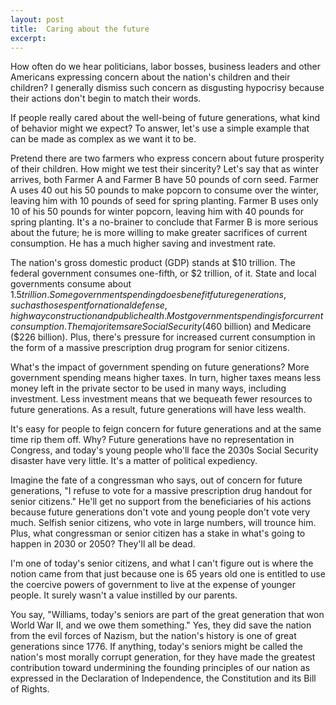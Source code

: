 ```yaml
---
layout: post
title:  Caring about the future
excerpt:
---
```




            

    

            

How often do we hear politicians, labor bosses, business leaders and other Americans expressing concern about the nation's children and their children? I generally dismiss such concern as disgusting hypocrisy because their actions don't begin to match their words. 

If people really cared about the well-being of future generations, what kind of behavior might we expect? To answer, let's use a simple example that can be made as complex as we want it to be. 

Pretend there are two farmers who express concern about future prosperity of their children. How might we test their sincerity? Let's say that as winter arrives, both Farmer A and Farmer B have 50 pounds of corn seed. Farmer A uses 40 out his 50 pounds to make popcorn to consume over the winter, leaving him with 10 pounds of seed for spring planting. 
Farmer B uses only 10 of his 50 pounds for winter popcorn, leaving him with 40 pounds for spring planting. It's a no-brainer to conclude that Farmer B is more serious about the future; he is more willing to make greater sacrifices of current consumption. He has a much higher saving and investment rate. 

The nation's gross domestic product (GDP) stands at $10 trillion. The federal government consumes one-fifth, or $2 trillion, of it. State and local governments consume about $1.5 trillion. Some government spending does benefit future generations, such as those spent for national defense, highway construction and public health. Most government spending is for current consumption. The major items are Social Security ($460 billion) and Medicare ($226 billion). Plus, there's pressure for increased current consumption in the form of a massive prescription drug program for senior citizens. 

What's the impact of government spending on future generations? More government spending means higher taxes. In turn, higher taxes means less money left in the private sector to be used in many ways, including investment. Less investment means that we bequeath fewer resources to future generations. As a result, future generations will have less wealth. 

It's easy for people to feign concern for future generations and at the same time rip them off. Why? Future generations have no representation in Congress, and today's young people who'll face the 2030s Social Security disaster have very little. It's a matter of political expediency. 

Imagine the fate of a congressman who says, out of concern for future generations, "I refuse to vote for a massive prescription drug handout for senior citizens." He'll get no support from the beneficiaries of his actions because future generations don't vote and young people don't vote very much. Selfish senior citizens, who vote in large numbers, will trounce him. Plus, what congressman or senior citizen has a stake in what's going to happen in 2030 or 2050? They'll all be dead. 

I'm one of today's senior citizens, and what I can't figure out is where the notion came from that just because one is 65 years old one is entitled to use the coercive powers of government to live at the expense of younger people. It surely wasn't a value instilled by our parents. 

You say, "Williams, today's seniors are part of the great generation that won World War II, and we owe them something." Yes, they did save the nation from the evil forces of Nazism, but the nation's history is one of great generations since 1776. If anything, today's seniors might be called the nation's most morally corrupt generation, for they have made the greatest contribution toward undermining the founding principles of our nation as expressed in the Declaration of Independence, the Constitution and its Bill of Rights. 

        
